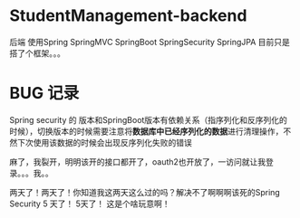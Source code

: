 # StudentManagement-backend
后端 使用Spring SpringMVC SpringBoot SpringSecurity SpringJPA 目前只是搭了个框架。。。

# BUG 记录
Spring security 的 版本和SpringBoot版本有依赖关系（指序列化和反序列化的时候），切换版本的时候需要注意将**数据库中已经序列化的数据**进行清理操作，不然下次使用该数据的时候会出现反序列化失败的错误

麻了，我裂开，明明该开的接口都开了，oauth2也开放了，一访问就让我登录。。。我。。

两天了！两天了！你知道我这两天这么过的吗？解决不了啊啊啊该死的Spring Security 
5 天了！ 5天了！ 这是个啥玩意啊！
